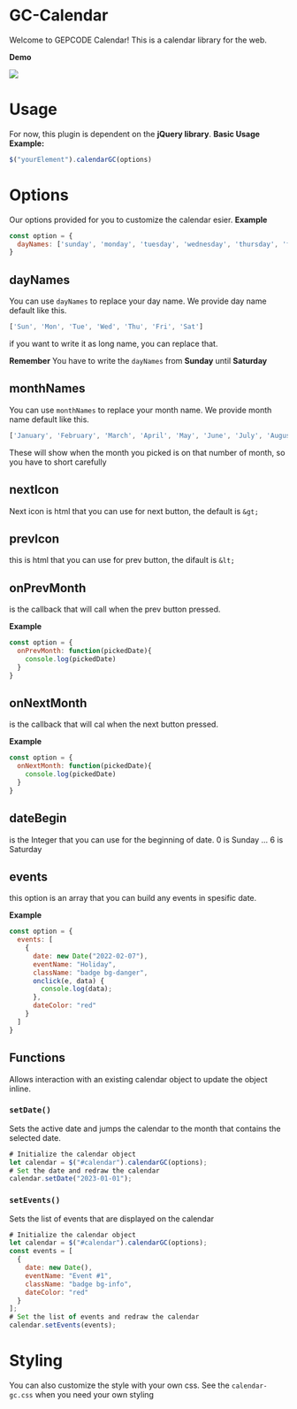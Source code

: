 # GC-Calendar

Welcome to GEPCODE Calendar!
This is a calendar library for the web.

**Demo**

<img src="https://github.com/nggepe/calendar-gc/blob/master/docs/Animation.gif" style="max-width: 100%">

# Usage

For now, this plugin is dependent on the **jQuery library**.
**Basic Usage Example:**
```javascript
$("yourElement").calendarGC(options)
```

# Options

Our options provided for you to customize the calendar esier.
**Example**
```javascript
const option = {
  dayNames: ['sunday', 'monday', 'tuesday', 'wednesday', 'thursday', 'friday', 'saturday']
}
```

## dayNames

You can use `dayNames` to replace your day name. We provide day name default like this.

```javascript
['Sun', 'Mon', 'Tue', 'Wed', 'Thu', 'Fri', 'Sat']
```

if you want to write it as long name, you can replace that.

**Remember**
You have to write the `dayNames` from **Sunday** until **Saturday**

## monthNames

You can use `monthNames` to replace your month name. We provide month name default like this.
```javascript
['January', 'February', 'March', 'April', 'May', 'June', 'July', 'August', 'September', 'October', 'November', 'December']
```
These will show when the month you picked is on that number of month, so you have to short carefully

## nextIcon

Next icon is html that you can use for next button, the default is `&gt;`

## prevIcon

this is html that you can use for prev button, the difault is `&lt;`

## onPrevMonth

is the callback that will call when the prev button pressed.

**Example**
```javascript
const option = {
  onPrevMonth: function(pickedDate){
    console.log(pickedDate)
  }
}
```

## onNextMonth

is the callback that will cal when the next button pressed.

**Example**
```javascript
const option = {
  onNextMonth: function(pickedDate){
    console.log(pickedDate)
  }
}
```

## dateBegin

is the Integer that you can use for the beginning of date.
0 is Sunday
...
6 is Saturday


## events

this option is an array that you can build any events in spesific date.

**Example**
```javascript
const option = {
  events: [
    {
      date: new Date("2022-02-07"),
      eventName: "Holiday",
      className: "badge bg-danger",
      onclick(e, data) {
        console.log(data);
      },
      dateColor: "red"
    }
  ]
}
```

## Functions
Allows interaction with an existing calendar object to update the object inline.

### `setDate()`
Sets the active date and jumps the calendar to the month that contains the selected date.
```javascript
# Initialize the calendar object
let calendar = $("#calendar").calendarGC(options);
# Set the date and redraw the calendar
calendar.setDate("2023-01-01");
```

### `setEvents()`
Sets the list of events that are displayed on the calendar
```javascript
# Initialize the calendar object
let calendar = $("#calendar").calendarGC(options);
const events = [
  {
    date: new Date(),
    eventName: "Event #1",
    className: "badge bg-info",
    dateColor: "red"
  }
];
# Set the list of events and redraw the calendar
calendar.setEvents(events);
```

# Styling

You can also customize the style with your own css. See the `calendar-gc.css` when you need your own styling
